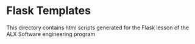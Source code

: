 # Flask Templates

This directory contains html scripts generated for the Flask lesson of the
ALX Software engineering program
